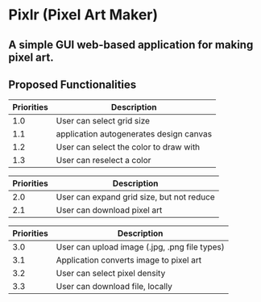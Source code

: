 # Pixlr (Pixel Art Maker)

## A simple GUI web-based application for making pixel art.



## Proposed Functionalities

| Priorities | Description                                |
| --- | --- |
| 1.0 | User can select grid size                         |
| 1.1 | application autogenerates design canvas           |
| 1.2 | User can select the color to draw with            |
| 1.3 | User can reselect a color                         |

| Priorities | Description                                |
| --- | --- |
| 2.0 | User can expand grid size, but not reduce         |
| 2.1 | User can download pixel art                       |

| Priorities | Description                                |
| --- | --- |
| 3.0 | User can upload image (.jpg, .png file types)     |
| 3.1 | Application converts image to pixel art           |
| 3.2 | User can select pixel density                     |
| 3.3 | User can download file, locally                   |



##

